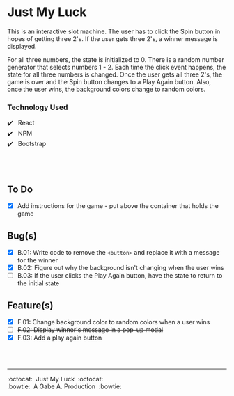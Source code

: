 # Just My Luck

This is an interactive slot machine. The user has to click the Spin button in hopes of getting three 2's. If the user gets three 2's, a winner message is displayed.

For all three numbers, the state is initialized to 0. There is a random number generator that selects numbers 1 - 2. Each time the click event happens, the state for all three numbers is changed. Once the user gets all three 2's, the game is over and the Spin button changes to a Play Again button. Also, once the user wins, the background colors change to random colors.

### Technology Used

:heavy_check_mark:&nbsp;&nbsp; React <br />
:heavy_check_mark:&nbsp;&nbsp; NPM <br />
:heavy_check_mark:&nbsp;&nbsp; Bootstrap <br />

<br/>
<br/>

## To Do

- [x] Add instructions for the game - put above the container that holds the game

## Bug(s)

- [x] B.01: Write code to remove the `<button>` and replace it with a message for the winner
- [x] B.02: Figure out why the background isn't changing when the user wins
- [ ] B.03: If the user clicks the Play Again button, have the state to return to the initial state

## Feature(s)

- [x] F.01: Change background color to random colors when a user wins
- [ ] ~~F.02: Display winner's message in a pop-up modal~~
- [x] F.03: Add a play again button

<br/>
<br/>

---

:octocat:&nbsp;&nbsp;Just My Luck&nbsp;&nbsp;:octocat: <br/>
:bowtie:&nbsp;&nbsp;A Gabe A. Production&nbsp;&nbsp;:bowtie:
